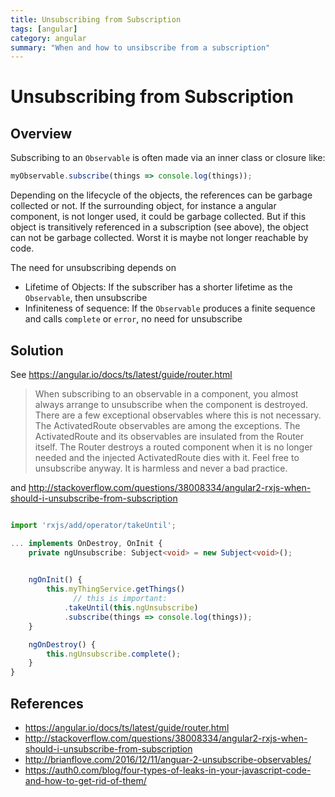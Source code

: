 ```yaml
---
title: Unsubscribing from Subscription
tags: [angular]
category: angular
summary: "When and how to unsibscribe from a subscription"
---
```


# Unsubscribing from Subscription

## Overview

Subscribing to an `Observable` is often made via an inner class or closure like:

~~~typescript
myObservable.subscribe(things => console.log(things));
~~~

Depending on the lifecycle of the objects, the references can be garbage collected or not. If the surrounding object, 
for instance a angular component, is not longer used, it could be garbage collected. But if this object is transitively referenced
in a subscription (see above), the object can not be garbage collected. Worst it is maybe not longer reachable by code.

The need for unsubscribing depends on

* Lifetime of Objects: If the subscriber has a shorter lifetime as the `Observable`, then unsubscribe
* Infiniteness of sequence: If the `Observable` produces a finite sequence and calls `complete` or `error`, no need for unsubscribe

## Solution

See <https://angular.io/docs/ts/latest/guide/router.html>

> When subscribing to an observable in a component, you almost always arrange to unsubscribe when the component is destroyed.
> There are a few exceptional observables where this is not necessary. The ActivatedRoute observables are among the exceptions.
> The ActivatedRoute and its observables are insulated from the Router itself. The Router destroys a routed component when it is no longer needed and the injected ActivatedRoute dies with it.
> Feel free to unsubscribe anyway. It is harmless and never a bad practice.

and <http://stackoverflow.com/questions/38008334/angular2-rxjs-when-should-i-unsubscribe-from-subscription>

~~~typescript

import 'rxjs/add/operator/takeUntil';

... implements OnDestroy, OnInit {
    private ngUnsubscribe: Subject<void> = new Subject<void>();

   
    ngOnInit() {
        this.myThingService.getThings()
              // this is important:
            .takeUntil(this.ngUnsubscribe)
            .subscribe(things => console.log(things));
    }

    ngOnDestroy() {
        this.ngUnsubscribe.complete();
    }
}
~~~
## References

* <https://angular.io/docs/ts/latest/guide/router.html>
* <http://stackoverflow.com/questions/38008334/angular2-rxjs-when-should-i-unsubscribe-from-subscription>
* <http://brianflove.com/2016/12/11/anguar-2-unsubscribe-observables/>
* <https://auth0.com/blog/four-types-of-leaks-in-your-javascript-code-and-how-to-get-rid-of-them/>
